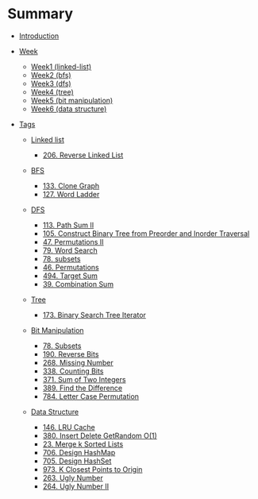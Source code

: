# Summary

* [Introduction](README.md)

* [Week](week/index.md)
  * [Week1 (linked-list)](week/week1/20190407_20190413.md)
  * [Week2 (bfs)](week/week2/20190414_20190420.md)
  * [Week3 (dfs)](week/week3/20190421_20190427.md)
  * [Week4 (tree)](week/week4/20190428_20190504.md)
  * [Week5 (bit manipulation)](week/week5/20190512_20190518.md)
  * [Week6 (data structure)](week/week6/20190519-20190525.md)

* [Tags](tags/index.md)
  * [Linked list](tags/linked-list/index.md)
    * [206. Reverse Linked List](tags/linked-list/206.reverse-linked-list.md)

  * [BFS](bfs/index.md)
    * [133. Clone Graph](tags/bfs/133.clone-graph.md)
    * [127. Word Ladder](tags/bfs/127.word-ladder.md)

  * [DFS](dfs/index.md)
    * [113. Path Sum II](tags/dfs/113.path-sum-II.md)
    * [105. Construct Binary Tree from Preorder and Inorder Traversal](tags/dfs/105.construct-binary-tree-from-preorder-and-inorder-traversal.md)
    * [47. Permutations II](tags/dfs/47.permutations-II.md)
    * [79. Word Search](tags/dfs/79.word-search.md)
    * [78. subsets](tags/dfs/78.subsets.md)
    * [46. Permutations](tags/dfs/46.permutations.md)
    * [494. Target Sum](tags/dfs/494.target-sum.md)
    * [39. Combination Sum](tags/dfs/39.combination-sum.md)

  * [Tree](tree/index.md)
    * [173. Binary Search Tree Iterator](tags/tree/173.binary-search-tree-iterator.md)

  * [Bit Manipulation](bit-manipulation/index.md)
      * [78. Subsets](tags/bit-manipulation/78.subsets.md)
      * [190. Reverse Bits](tags/bit-manipulation/190.reverse-bits.md)
      * [268. Missing Number](tags/bit-manipulation/268.missing-number.md)
      * [338. Counting Bits](tags/bit-manipulation/338.counting-bits.md)
      * [371. Sum of Two Integers](tags/bit-manipulation/371.sum-of-two-integers.md)
      * [389. Find the Difference](tags/bit-manipulation/389.find-the-difference.md)
      * [784. Letter Case Permutation](tags/bit-manipulation/784.letter-case-permutation.md)

  * [Data Structure](data-structure/index.md)
      * [146. LRU Cache](tags/data-structure/146.lru-cache.md)
      * [380. Insert Delete GetRandom O(1)](tags/data-structure/380.insert-delete-getRandom-O(1).md)
      * [23. Merge k Sorted Lists](tags/data-structure/23.merge-k-sorted-lists.md)
      * [706. Design HashMap]()
      * [705. Design HashSet]()
      * [973. K Closest Points to Origin]()
      * [263. Ugly Number]()
      * [264. Ugly Number II]()